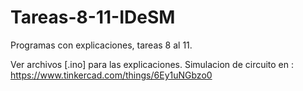 # Tareas-8-11-IDeSM
Programas con explicaciones, tareas 8 al 11.

Ver archivos [.ino] para las explicaciones. 
Simulacion de circuito en : https://www.tinkercad.com/things/6Ey1uNGbzo0
